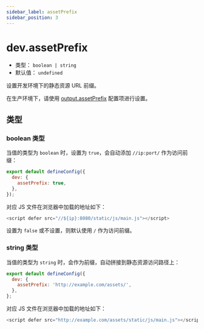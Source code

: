 ```yaml
---
sidebar_label: assetPrefix
sidebar_position: 3
---
```


# dev.assetPrefix



- 类型： `boolean | string`
- 默认值： `undefined`

设置开发环境下的静态资源 URL 前缀。

在生产环境下，请使用 [output.assetPrefix](/docs/apis/app/config/dev/asset-prefix) 配置项进行设置。

## 类型

### boolean 类型

当值的类型为 `boolean` 时，设置为 `true`，会自动添加 `//ip:port/` 作为访问前缀：

```js title="modern.config.js"
export default defineConfig({
  dev: {
    assetPrefix: true,
  },
});
```

对应 JS 文件在浏览器中加载的地址如下：

```js
<script defer src="//${ip}:8080/static/js/main.js"></script>
```

设置为 `false` 或不设置，则默认使用 `/` 作为访问前缀。

### string 类型

当值的类型为 `string` 时，会作为前缀，自动拼接到静态资源访问路径上：

```js
export default defineConfig({
  dev: {
    assetPrefix: 'http://example.com/assets/',
  },
};
```

对应 JS 文件在浏览器中加载的地址如下：

```js
<script defer src="http://example.com/assets/static/js/main.js"></script>
```
